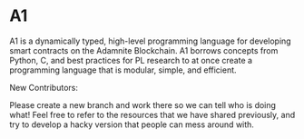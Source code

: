 # A1
A1 is a dynamically typed, high-level programming language for developing smart contracts on the Adamnite Blockchain. A1 borrows concepts from Python, C, and best practices for PL research to at once create a programming language that is modular, simple, and efficient. 


New Contributors:

Please create a new branch and work there so we can tell who is doing what! Feel free to refer to the resources that we have shared previously, and try to develop a hacky version that people can mess around with. 
